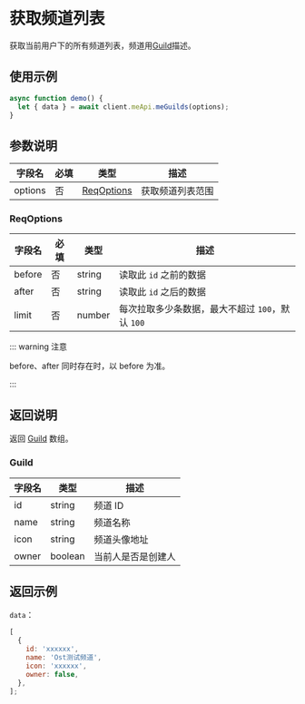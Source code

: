 # 获取频道列表 <Badge text="v1.0.0" />

获取当前用户下的所有频道列表，频道用[Guild](../model/guild.md)描述。

## 使用示例

```javascript
async function demo() {
  let { data } = await client.meApi.meGuilds(options);
}
```

## 参数说明

| 字段名  | 必填 | 类型                      | 描述             |
| ------- | ---- | ------------------------- | ---------------- |
| options | 否   | [ReqOptions](#reqoptions) | 获取频道列表范围 |

### ReqOptions

| 字段名 | 必填 | 类型   | 描述                                             |
| ------ | ---- | ------ | ------------------------------------------------ |
| before | 否   | string | 读取此 `id` 之前的数据                           |
| after  | 否   | string | 读取此 `id` 之后的数据                           |
| limit  | 否   | number | 每次拉取多少条数据，最大不超过 `100`，默认 `100` |

::: warning 注意

before、after 同时存在时，以 before 为准。

:::

## 返回说明

返回 [Guild](#guild) 数组。

### Guild

| 字段名 | 类型    | 描述               |
| ------ | ------- | ------------------ |
| id     | string  | 频道 ID            |
| name   | string  | 频道名称           |
| icon   | string  | 频道头像地址       |
| owner  | boolean | 当前人是否是创建人 |

## 返回示例

`data`：

```js
[
  {
    id: 'xxxxxx',
    name: 'Ost测试频道',
    icon: 'xxxxxx',
    owner: false,
  },
];
```
